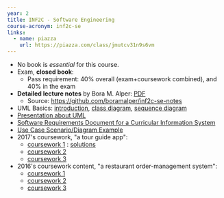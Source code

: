 ```yaml
---
year: 2
title: INF2C - Software Engineering
course-acronym: inf2c-se
links:
  - name: piazza
    url: https://piazza.com/class/jmutcv31n9s6vm
---
```

- No book is _essential_ for this course.
- Exam, **closed book**:
  - Pass requirement: 40% overall (exam+coursework combined), and 40% in the exam
- **Detailed lecture notes** by Bora M. Alper: [PDF](/resources/inf2c-se/2C-SE_-_Notes_-_boramalper.pdf)
  - Source: https://github.com/boramalper/inf2c-se-notes
- UML Basics: [introduction](https://www.ibm.com/developerworks/rational/library/769.html?ca=drs-), [class diagram](https://www.ibm.com/developerworks/rational/library/content/RationalEdge/sep04/bell/index.html?ca=drs-), [sequence diagram](https://www.ibm.com/developerworks/rational/library/3101.html?ca=drs-)
- [Presentation about UML](https://www.slideshare.net/erant/uml-class-diagram)
- [Software Requirements Document for a Curricular Information System](https://web.archive.org/web/20180612213849/http://web.mit.edu/ssit/cis/CISRequirements.html)
- [Use Case Scenario/Diagram Example](https://www.lucidchart.com/pages/use-case-scenario-example-and-template-UML)
- 2017's coursework, "a tour guide app":
   - [coursework 1](http://www.inf.ed.ac.uk/teaching/courses/inf2c-se/Coursework/2017/cw1.pdf) : [solutions](https://www.learn.ed.ac.uk/bbcswebdav/pid-3284679-dt-content-rid-6892402_1/courses/INFR080192018-9SV1SEM1/coursework/cw1-1718-solution.pdf)
   - [coursework 2](http://www.inf.ed.ac.uk/teaching/courses/inf2c-se/Coursework/2017/cw2.pdf)
   - [coursework 3](http://www.inf.ed.ac.uk/teaching/courses/inf2c-se/Coursework/2017/cw3.pdf)
- 2016's coursework content, "a restaurant order-management system":
  - [coursework 1](https://www.inf.ed.ac.uk/teaching/courses/inf2c-se/Coursework/2016/cw1.pdf)
  - [coursework 2](https://www.inf.ed.ac.uk/teaching/courses/inf2c-se/Coursework/2016/cw2.pdf)
  - [coursework 3](https://www.inf.ed.ac.uk/teaching/courses/inf2c-se/Coursework/2016/cw3.pdf)
